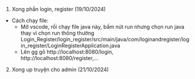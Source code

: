 1. Xong phần login, register (19/10/2024)
- Cách chạy file:
    + Mở vscode, rồi chạy file java này, bấm nút run nhưng chọn run java thay vì chọn run thông thường Login_Register/login_register/src/main/java/com/loginandregister/login_register/LoginRegisterApplication.java
    + Lên gg gõ http://localhost:8080/login, http://localhost:8080/register,... 
2. Xong up truyện cho admin (21/10/2024)